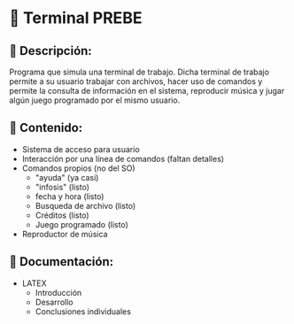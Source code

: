 # :leaves: Terminal PREBE
## :pencil: Descripción:
 Programa que simula una terminal de trabajo. Dicha  terminal de trabajo permite a su usuario trabajar con archivos, hacer uso de comandos y permite la consulta de información en el sistema, reproducir música y jugar algún juego programado por el mismo usuario.

 ## :book: Contenido:

* Sistema de acceso para usuario
* Interacción por una línea de comandos (faltan detalles)
* Comandos propios (no del SO)
    * "ayuda" (ya casi)
    * "infosis" (listo)
    * fecha y hora (listo)
    * Busqueda de archivo (listo)
    * Créditos (listo)
    * Juego programado (listo)
* Reproductor de música

## :book: Documentación:
* LATEX
    * Introducción
    * Desarrollo
    * Conclusiones individuales